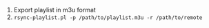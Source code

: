 1. Export playlist in m3u format
1. `rsync-playlist.pl -p /path/to/playlist.m3u -r /path/to/remote`
